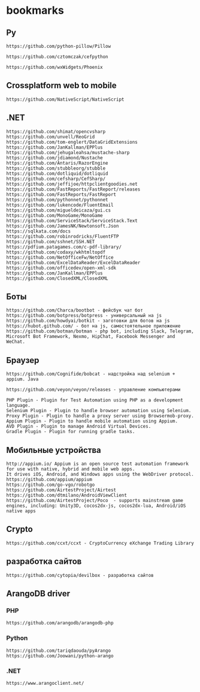 # bookmarks

## Py

    https://github.com/python-pillow/Pillow

    https://github.com/cztomczak/cefpython

    https://github.com/wxWidgets/Phoenix

## Crossplatform web to mobile

    https://github.com/NativeScript/NativeScript

## .NET
    https://github.com/shimat/opencvsharp
    https://github.com/unvell/ReoGrid
    https://github.com/tom-englert/DataGridExtensions
    https://github.com/JanKallman/EPPlus
    https://github.com/jehugaleahsa/mustache-sharp
    https://github.com/jdiamond/Nustache
    https://github.com/Antaris/RazorEngine
    https://github.com/stubbleorg/stubble
    https://github.com/dotliquid/dotliquid
    https://github.com/cefsharp/CefSharp/
    https://github.com/jeffijoe/httpclientgoodies.net
    https://github.com/FastReports/FastReport/releases
    https://github.com/FastReports/FastReport
    https://github.com/pythonnet/pythonnet
    https://github.com/lukencode/FluentEmail
    https://github.com/migueldeicaza/gui.cs
    https://github.com/MonoGame/MonoGame
    https://github.com/ServiceStack/ServiceStack.Text
    https://github.com/JamesNK/Newtonsoft.Json
    https://sqlkata.com/docs
    https://github.com/robinrodricks/FluentFTP
    https://github.com/sshnet/SSH.NET
    https://pdfium.patagames.com/c-pdf-library/
    https://github.com/codaxy/wkhtmltopdf
    https://github.com/NetOfficeFw/NetOffice
    https://github.com/ExcelDataReader/ExcelDataReader
    https://github.com/officedev/open-xml-sdk
    https://github.com/JanKallman/EPPlus
    https://github.com/ClosedXML/ClosedXML

## Боты
    https://github.com/Charca/bootbot - фейсбук чат бот
    https://github.com/botpress/botpress - универсальный на js
    https://github.com/howdyai/botkit - заготовки для ботов на js
    https://hubot.github.com/ - бот на js, самостоятельное приложение
    https://github.com/botman/botman - php bot, including Slack, Telegram, Microsoft Bot Framework, Nexmo, HipChat, Facebook Messenger and WeChat.

## Браузер
    https://github.com/Cognifide/bobcat - надстройка над selenium + appium. Java

    https://github.com/veyon/veyon/releases - управление компьютерами

    PHP Plugin - Plugin for Test Automation using PHP as a development language.
    Selenium Plugin - Plugin to handle browser automation using Selenium.
    Proxy Plugin - Plugin to handle a proxy server using Browsermob-proxy.
    Appium Plugin - Plugin to handle mobile automation using Appium.
    AVD Plugin - Plugin to manage Android Virtual Devices.
    Gradle Plugin - Plugin for running gradle tasks.

## Мобильные устройства
    http://appium.io/ Appium is an open source test automation framework for use with native, hybrid and mobile web apps.
    It drives iOS, Android, and Windows apps using the WebDriver protocol.
    https://github.com/appium/appium
    https://github.com/go-vgo/robotgo
    https://github.com/AirtestProject/Airtest
    https://github.com/dtmilano/AndroidViewClient
    https://github.com/AirtestProject/Poco  - supports mainstream game engines, including: Unity3D, cocos2dx-js, cocos2dx-lua, Android/iOS native apps

## Crypto
    https://github.com/ccxt/ccxt - CryptoCurrency eXchange Trading Library

## разработка сайтов
    https://github.com/cytopia/devilbox - разработка сайтов

## ArangoDB driver

### PHP
    https://github.com/arangodb/arangodb-php

### Python

    https://github.com/tariqdaouda/pyArango
    https://github.com/Joowani/python-arango

### .NET

    https://www.arangoclient.net/

